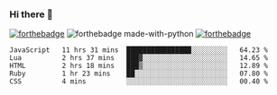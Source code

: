 ### Hi there 👋

<!--
**jordan-creyelman/jordan-creyelman** is a ✨ _special_ ✨ repository because its `README.md` (this file) appears on your GitHub profile.

Here are some ideas to get you started:

- 🔭 I’m currently working on ...
- 🌱 I’m currently learning ...
- 👯 I’m looking to collaborate on ...
- 🤔 I’m looking for help with ...
- 💬 Ask me about ...
- 📫 How to reach me: ...
- 😄 Pronouns: ...
- ⚡ Fun fact: ...
-->
[![forthebadge](https://forthebadge.com/images/badges/built-by-developers.svg)](https://forthebadge.com)
![forthebadge made-with-python](http://ForTheBadge.com/images/badges/made-with-python.svg)
[![forthebadge](https://forthebadge.com/images/badges/made-with-javascript.svg)](https://forthebadge.com)
<!-- ubuntu -->


<!--START_SECTION:waka-->
```text
JavaScript   11 hrs 31 mins  ████████████████░░░░░░░░░   64.23 % 
Lua          2 hrs 37 mins   ███▓░░░░░░░░░░░░░░░░░░░░░   14.65 % 
HTML         2 hrs 18 mins   ███▒░░░░░░░░░░░░░░░░░░░░░   12.89 % 
Ruby         1 hr 23 mins    ██░░░░░░░░░░░░░░░░░░░░░░░   07.80 % 
CSS          4 mins          ░░░░░░░░░░░░░░░░░░░░░░░░░   00.40 % 
```
<!--END_SECTION:waka-->
